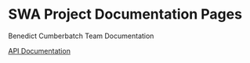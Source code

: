 # SWA Project Documentation Pages
Benedict Cumberbatch Team Documentation

[API Documentation](https://schstp.github.io/swaprojectdocs/api)

